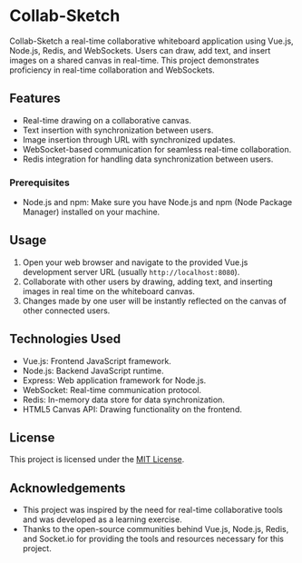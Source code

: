 # Collab-Sketch

Collab-Sketch a real-time collaborative whiteboard application using Vue.js, Node.js, Redis, and WebSockets. Users can draw, add text, and insert images on a shared canvas in real-time. This project demonstrates proficiency in real-time collaboration and WebSockets.

## Features

- Real-time drawing on a collaborative canvas.
- Text insertion with synchronization between users.
- Image insertion through URL with synchronized updates.
- WebSocket-based communication for seamless real-time collaboration.
- Redis integration for handling data synchronization between users.

### Prerequisites

- Node.js and npm: Make sure you have Node.js and npm (Node Package Manager) installed on your machine.

## Usage

1. Open your web browser and navigate to the provided Vue.js development server URL (usually `http://localhost:8080`).
2. Collaborate with other users by drawing, adding text, and inserting images in real time on the whiteboard canvas.
3. Changes made by one user will be instantly reflected on the canvas of other connected users.

## Technologies Used

- Vue.js: Frontend JavaScript framework.
- Node.js: Backend JavaScript runtime.
- Express: Web application framework for Node.js.
- WebSocket: Real-time communication protocol.
- Redis: In-memory data store for data synchronization.
- HTML5 Canvas API: Drawing functionality on the frontend.

## License

This project is licensed under the [MIT License](LICENSE).

## Acknowledgements

- This project was inspired by the need for real-time collaborative tools and was developed as a learning exercise.
- Thanks to the open-source communities behind Vue.js, Node.js, Redis, and Socket.io for providing the tools and resources necessary for this project.

